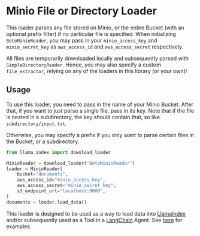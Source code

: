 # Minio File or Directory Loader

This loader parses any file stored on Minio, or the entire Bucket (with an optional prefix filter) if no particular file is specified. When initializing `BotoMinioReader`, you may pass in your `minio_access_key` and `minio_secret_key` as `aws_access_id` and `aws_access_secret` respectively.

All files are temporarily downloaded locally and subsequently parsed with `SimpleDirectoryReader`. Hence, you may also specify a custom `file_extractor`, relying on any of the loaders in this library (or your own)!

## Usage

To use this loader, you need to pass in the name of your Minio Bucket. After that, if you want to just parse a single file, pass in its key. Note that if the file is nested in a subdirectory, the key should contain that, so like `subdirectory/input.txt`.

Otherwise, you may specify a prefix if you only want to parse certain files in the Bucket, or a subdirectory.

```python
from llama_index import download_loader

MinioReader = download_loader("BotoMinioReader")
loader = MinioReader(
    bucket="documents",
    aws_access_id="minio_access_key",
    aws_access_secret="minio_secret_key",
    s3_endpoint_url="localhost:9000",
)
documents = loader.load_data()
```

This loader is designed to be used as a way to load data into [LlamaIndex](https://github.com/run-llama/llama_index/tree/main/llama_index) and/or subsequently used as a Tool in a [LangChain](https://github.com/hwchase17/langchain) Agent. See [here](https://github.com/emptycrown/llama-hub/tree/main) for examples.

